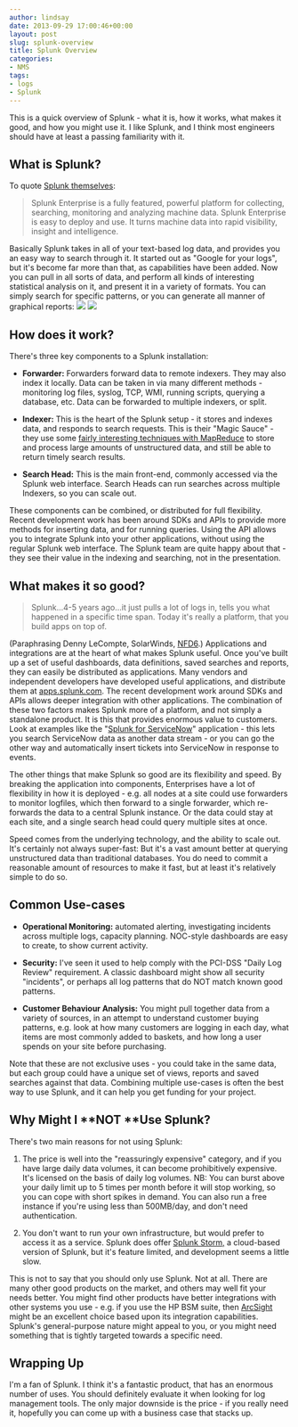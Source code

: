 ```yaml
---
author: lindsay
date: 2013-09-29 17:00:46+00:00
layout: post
slug: splunk-overview
title: Splunk Overview
categories:
- NMS
tags:
- logs
- Splunk
---
```


This is a quick overview of Splunk - what it is, how it works, what makes it good, and how you might use it. I like Splunk, and I think most engineers should have at least a passing familiarity with it.


## What is Splunk?


To quote [Splunk themselves](http://www.splunk.com/product):



> Splunk Enterprise is a fully featured, powerful platform for collecting, searching, monitoring and analyzing machine data. Splunk Enterprise is easy to deploy and use. It turns machine data into rapid visibility, insight and intelligence.



Basically Splunk takes in all of your text-based log data, and provides you an easy way to search through it. It started out as "Google for your logs", but it's become far more than that, as capabilities have been added. Now you can pull in all sorts of data, and perform all kinds of interesting statistical analysis on it, and present it in a variety of formats. You can simply search for specific patterns, or you can generate all manner of graphical reports:
[![](https://www.splunk.com/content/dam/splunk2/images/products/product-tour/splunk-enterprise/tour-search-investigate.png)](https://www.splunk.com/en_us/products/splunk-enterprise.html)
[![](https://www.splunk.com/content/dam/splunk2/images/products/product-tour/splunk-enterprise/05-correlate-complex-events-product-tour.png)](https://www.splunk.com/en_us/products/splunk-enterprise.html)



## How does it work?


There's three key components to a Splunk installation:



	
  * **Forwarder:** Forwarders forward data to remote indexers. They may also index it locally. Data can be taken in via many different methods - monitoring log files, syslog, TCP, WMI, running scripts, querying a database, etc. Data can be forwarded to multiple indexers, or split.

	
  * **Indexer:** This is the heart of the Splunk setup - it stores and indexes data, and responds to search requests. This is their "Magic Sauce" - they use some [fairly interesting techniques with MapReduce](http://www.splunk.com/web_assets/pdfs/secure/Splunk_and_MapReduce.pdf) to store and process large amounts of unstructured data, and still be able to return timely search results.

	
  * **Search Head:** This is the main front-end, commonly accessed via the Splunk web interface. Search Heads can run searches across multiple Indexers, so you can scale out.


These components can be combined, or distributed for full flexibility. Recent development work has been around SDKs and APIs to provide more methods for inserting data, and for running queries. Using the API allows you to integrate Splunk into your other applications, without using the regular Splunk web interface. The Splunk team are quite happy about that - they see their value in the indexing and searching, not in the presentation.


## What makes it so good?



> Splunk...4-5 years ago...it just pulls a lot of logs in, tells you what happened in a specific time span. Today it's really a platform, that you build apps on top of.


(Paraphrasing Denny LeCompte, SolarWinds, [NFD6](http://techfieldday.com/appearance/solarwinds-presents-at-networking-field-day-6/).)
Applications and integrations are at the heart of what makes Splunk useful. Once you've built up a set of useful dashboards, data definitions, saved searches and reports, they can easily be distributed as applications. Many vendors and independent developers have developed useful applications, and distribute them at [apps.splunk.com](http://apps.splunk.com). The recent development work around SDKs and APIs allows deeper integration with other applications. The combination of these two factors makes Splunk more of a platform, and not simply a standalone product. It is this that provides enormous value to customers. Look at examples like the "[Splunk for ServiceNow](http://apps.splunk.com/app/1228)" application - this lets you search ServiceNow data as another data stream - or you can go the other way and automatically insert tickets into ServiceNow in response to events.

The other things that make Splunk so good are its flexibility and speed. By breaking the application into components, Enterprises have a lot of flexibility in how it is deployed - e.g. all nodes at a site could use forwarders to monitor logfiles, which then forward to a single forwarder, which re-forwards the data to a central Splunk instance. Or the data could stay at each site, and a single search head could query multiple sites at once.

Speed comes from the underlying technology, and the ability to scale out. It's certainly not always super-fast: But it's a vast amount better at querying unstructured data than traditional databases. You do need to commit a reasonable amount of resources to make it fast, but at least it's relatively simple to do so.


## Common Use-cases





	
  * **Operational Monitoring:** automated alerting, investigating incidents across multiple logs, capacity planning. NOC-style dashboards are easy to create, to show current activity.

	
  * **Security:** I've seen it used to help comply with the PCI-DSS "Daily Log Review" requirement. A classic dashboard might show all security "incidents", or perhaps all log patterns that do NOT match known good patterns.

	
  * **Customer Behaviour Analysis:** You might pull together data from a variety of sources, in an attempt to understand customer buying patterns, e.g. look at how many customers are logging in each day, what items are most commonly added to baskets, and how long a user spends on your site before purchasing.


Note that these are not exclusive uses - you could take in the same data, but each group could have a unique set of views, reports and saved searches against that data. Combining multiple use-cases is often the best way to use Splunk, and it can help you get funding for your project.


## Why Might I **NOT **Use Splunk?


There's two main reasons for not using Splunk:



	
  1. The price is well into the "reassuringly expensive" category, and if you have large daily data volumes, it can become prohibitively expensive. It's licensed on the basis of daily log volumes. NB: You can burst above your daily limit up to 5 times per month before it will stop working, so you can cope with short spikes in demand. You can also run a free instance if you're using less than 500MB/day, and don't need authentication.

	
  2. You don't want to run your own infrastructure, but would prefer to access it as a service. Splunk does offer [Splunk Storm,](http://www.splunkstorm.com/) a cloud-based version of Splunk, but it's feature limited, and development seems a little slow.


This is not to say that you should only use Splunk. Not at all. There are many other good products on the market, and others may well fit your needs better. You might find other products have better integrations with other systems you use - e.g. if you use the HP BSM suite, then [ArcSight](http://www8.hp.com/us/en/software-solutions/software.html?compURI=1340712#.UjQpqWRgZVc) might be an excellent choice based upon its integration capabilities. Splunk's general-purpose nature might appeal to you, or you might need something that is tightly targeted towards a specific need.


## Wrapping Up


I'm a fan of Splunk. I think it's a fantastic product, that has an enormous number of uses. You should definitely evaluate it when looking for log management tools. The only major downside is the price - if you really need it, hopefully you can come up with a business case that stacks up.
